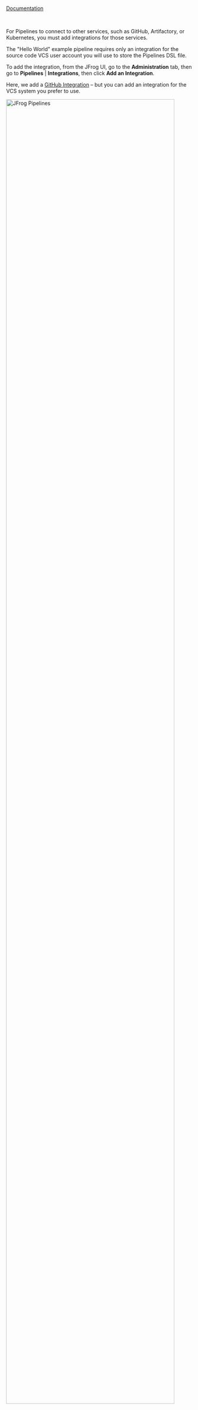 <!-- ### Admin - Configure Integrations -->

<br/>

[Documentation](https://www.jfrog.com/confluence/display/JFROG/Pipelines+Step-By-Step#PipelinesStep-By-Step-AddIntegrations)

<br/>

For Pipelines to connect to other services, such as GitHub, Artifactory, or Kubernetes, you must add integrations for those services. 

The "Hello World" example pipeline requires only an integration for the source code VCS user account you will use to store the Pipelines DSL file. 

To add the integration, from the JFrog UI, go to the **Administration** tab, then go to **Pipelines** | **Integrations**, then click **Add an Integration**.

Here, we add a [GitHub Integration](https://www.jfrog.com/confluence/display/JFROG/GitHub+Integration) – but you can add an integration for the VCS system you prefer to use.

<img src="https://www.jfrog.com/confluence/download/attachments/97648876/pipelines-integration-github.png?version=2&modificationDate=1583514672000&api=v2" alt="JFrog Pipelines" style="width:95%;background-color:transparent;border:none;" />

After your integration is successfully added, it will be listed among the available integrations.

<br/>

### Automation

Configure an Integration instance with the REST API

TBD

[Documentation](https://www.jfrog.com/confluence/display/JFROG/Pipelines+REST+API#PipelinesRESTAPI-PROJECTINTEGRATIONS)

<br/> 

---